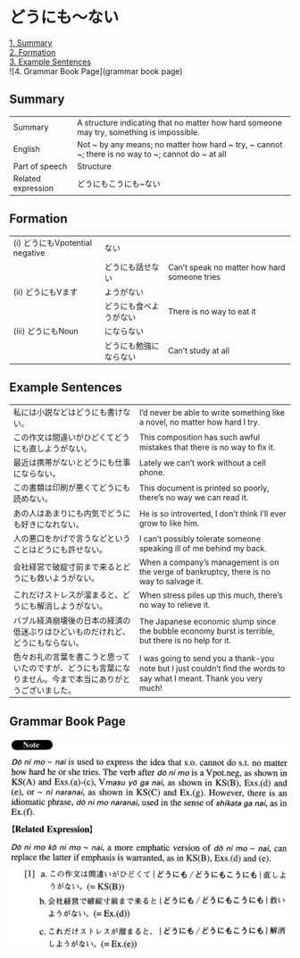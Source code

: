 # どうにも～ない

[1. Summary](#summary)<br>
[2. Formation](#formation)<br>
[3. Example Sentences](#example-sentences)<br>
![4. Grammar Book Page](grammar book page)<br>


## Summary

<table><tr>   <td>Summary</td>   <td>A structure indicating that no matter how hard someone may try, something is impossible.</td></tr><tr>   <td>English</td>   <td>Not ~ by any means; no matter how hard ~ try, ~ cannot ~; there is no way to ~; cannot do ~ at all</td></tr><tr>   <td>Part of speech</td>   <td>Structure</td></tr><tr>   <td>Related expression</td>   <td>どうにもこうにも~ない</td></tr></table>

## Formation

<table class="table"><tbody><tr class="tr head"><td class="td"><span class="numbers">(i)</span> <span class="concept">どうにも</span><span class="bold">Vpotential negative</span></td><td class="td"><span class="concept">ない</span></td><td class="td"></td></tr><tr class="tr"><td class="td"></td><td class="td"><span class="concept">どうにも</span><span>話せ</span><span class="concept">ない</span></td><td class="td"><span>Can’t speak no matter how hard someone tries</span></td></tr><tr class="tr head"><td class="td"><span class="numbers">(ii)</span> <span class="concept">どうにも</span><span class="bold">Vます</span></td><td class="td"><span>ようが</span><span class="concept">ない</span></td><td class="td"></td></tr><tr class="tr"><td class="td"></td><td class="td"><span class="concept">どうにも</span><span>食べようが</span><span class="concept">ない</span></td><td class="td"><span>There is no way to eat it</span></td></tr><tr class="tr head"><td class="td"><span class="numbers">(iii)</span> <span class="concept">どうにも</span><span class="bold">Noun</span></td><td class="td"><span>になら</span><span class="concept">ない</span></td><td class="td"></td></tr><tr class="tr"><td class="td"></td><td class="td"><span class="concept">どうにも</span><span>勉強になら</span><span class="concept">ない</span></td><td class="td"><span>Can’t study at all</span></td></tr></tbody></table>

## Example Sentences

<table><tr>   <td>私には小説などはどうにも書けない。</td>   <td>I’d never be able to write something like a novel, no matter how hard I try.</td></tr><tr>   <td>この作文は間違いがひどくてどうにも直しようがない。</td>   <td>This composition has such awful mistakes that there is no way to ﬁx it.</td></tr><tr>   <td>最近は携帯がないとどうにも仕事にならない。</td>   <td>Lately we can’t work without a cell phone.</td></tr><tr>   <td>この書類は印刷が悪くてどうにも読めない。</td>   <td>This document is printed so poorly, there’s no way we can read it.</td></tr><tr>   <td>あの人はあまりにも内気でどうにも好きになれない。</td>   <td>He is so introverted, I don’t think I’ll ever grow to like him.</td></tr><tr>   <td>人の悪口をかげで言うなどということはどうにも許せない。</td>   <td>I can’t possibly tolerate someone speaking ill of me behind my back.</td></tr><tr>   <td>会社経営で破綻寸前まで来るとどうにも救いようがない。</td>   <td>When a company’s management is on the verge of bankruptcy, there is no way to salvage it.</td></tr><tr>   <td>これだけストレスが溜まると、どうにも解消しようがない。</td>   <td>When stress piles up this much, there’s no way to relieve it.</td></tr><tr>   <td>バブル経済崩壊後の日本の経済の低迷ぶりはひどいものだけれど、どうにもならない。</td>   <td>The Japanese economic slump since the bubble economy burst is terrible, but there is no help for it.</td></tr><tr>   <td>色々お礼の言葉を書こうと思っていたのですが、どうにも言葉になりません。今まで本当にありがとうございました。</td>   <td>I was going to send you a thank-you note but I just couldn’t ﬁnd the words to say what I meant. Thank you very much!</td></tr></table>

## Grammar Book Page

![](../img/Advancedどうにも～ない.png)

